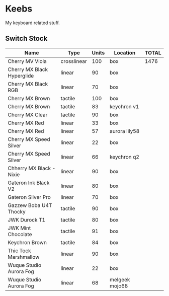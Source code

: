 # Keebs

My keyboard related stuff.

## Switch Stock

|Name                                 |Type       |Units|Location    |TOTAL|
|-------------------------------------|-----------|-----|------------|-----|
|Cherry MV Viola                     |crosslinear|100  |box         |1476|
|Cherry MX Black Hyperglide          |linear     |90   |box         |     |
|Cherry MX Black RGB                 |linear     |70   |box         |     |
|Cherry MX Brown                     |tactile    |100  |box         |     |
|Cherry MX Brown                     |tactile    |83   |keychron v1 |     |
|Cherry MX Clear                     |tactile    |90   |box         |     |
|Cherry MX Red                       |linear     |33   |box         |     |
|Cherry MX Red                       |linear     |57   |aurora lily58|     |
|Cherry MX Speed Silver              |linear     |22   |box         |     |
|Cherry MX Speed Silver              |linear     |66   |keychron q2 |     |
|Chherry MX Black - Nixie            |linear     |90   |box         |     |
|Gateron Ink Black V2                |linear     |80   |box         |     |
|Gateron Silver Pro                  |linear     |70   |box         |     |
|Gazzew Boba U4T Thocky              |tactile    |90   |box         |     |
|JWK Durock T1                       |tactile    |80   |box         |     |
|JWK Mint Chocolate                  |tactile    |91   |box         |     |
|Keychron Brown                      |tactile    |84   |box         |     |
|Thic Tock Marshmallow               |linear     |90   |box         |     |
|Wuque Studio Aurora Fog             |linear     |22   |box         |     |
|Wuque Studio Aurora Fog             |linear     |68   |melgeek mojo68|     |
